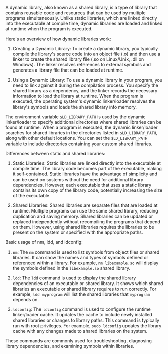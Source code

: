 A dynamic library, also known as a shared library, is a type of library that contains reusable code and resources that can be used by multiple programs simultaneously. Unlike static libraries, which are linked directly into the executable at compile time, dynamic libraries are loaded and linked at runtime when the program is executed.

Here's an overview of how dynamic libraries work:

1. Creating a Dynamic Library: To create a dynamic library, you typically compile the library's source code into an object file (.o) and then use a linker to create the shared library file (.so on Linux/Unix, .dll on Windows). The linker resolves references to external symbols and generates a library file that can be loaded at runtime.

2. Using a Dynamic Library: To use a dynamic library in your program, you need to link against it during the compilation process. You specify the shared library as a dependency, and the linker records the necessary information to load the library at runtime. When the program is executed, the operating system's dynamic linker/loader resolves the library's symbols and loads the shared library into memory.

The environment variable `$LD_LIBRARY_PATH` is used by the dynamic linker/loader to specify additional directories where shared libraries can be found at runtime. When a program is executed, the dynamic linker/loader searches for shared libraries in the directories listed in `$LD_LIBRARY_PATH`, along with other default locations. You can set the `$LD_LIBRARY_PATH` variable to include directories containing your custom shared libraries.

Differences between static and shared libraries:

1. Static Libraries: Static libraries are linked directly into the executable at compile time. The library code becomes part of the executable, making it self-contained. Static libraries have the advantage of simplicity and can be used on systems without the need for additional library dependencies. However, each executable that uses a static library contains its own copy of the library code, potentially increasing the size of the executable.

2. Shared Libraries: Shared libraries are separate files that are loaded at runtime. Multiple programs can use the same shared library, reducing duplication and saving memory. Shared libraries can be updated or replaced independently without recompiling the programs that depend on them. However, using shared libraries requires the libraries to be present on the system or specified with the appropriate paths.

Basic usage of nm, ldd, and ldconfig:

1. `nm`: The `nm` command is used to list symbols from object files or shared libraries. It can show the names and types of symbols defined or referenced within a library. For example, `nm libexample.so` will display the symbols defined in the `libexample.so` shared library.

2. `ldd`: The `ldd` command is used to display the shared library dependencies of an executable or shared library. It shows which shared libraries an executable or shared library requires to run correctly. For example, `ldd myprogram` will list the shared libraries that `myprogram` depends on.

3. `ldconfig`: The `ldconfig` command is used to configure the runtime linker/loader cache. It updates the cache to include newly installed shared libraries or changes to library paths. This command is typically run with root privileges. For example, `sudo ldconfig` updates the library cache with any changes made to shared libraries on the system.

These commands are commonly used for troubleshooting, diagnosing library dependencies, and examining symbols within libraries.
